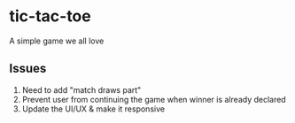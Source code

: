 # tic-tac-toe
A simple game we all love 

## Issues
1. Need to add "match draws part"                                                                                                                                         
2. Prevent user from continuing the game when winner is already declared                                                                                                 
3. Update the UI/UX & make it responsive
